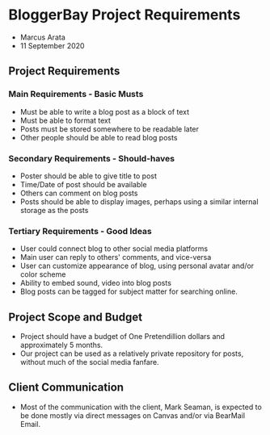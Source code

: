 # BloggerBay Project Requirements
* Marcus Arata
* 11 September 2020

## Project Requirements
### Main Requirements - Basic Musts
* Must be able to write a blog post as a block of text
* Must be able to format text
* Posts must be stored somewhere to be readable later
* Other people should be able to read blog posts

### Secondary Requirements - Should-haves
* Poster should be able to give title to post
* Time/Date of post should be available
* Others can comment on blog posts
* Posts should be able to display images, perhaps using a similar internal storage as the posts

### Tertiary Requirements - Good Ideas
* User could connect blog to other social media platforms
* Main user can reply to others' comments, and vice-versa
* User can customize appearance of blog, using personal avatar and/or color scheme
* Ability to embed  sound, video into blog posts
* Blog posts can be tagged for subject matter for searching online.

## Project Scope and Budget
* Project should have a budget of One Pretendillion dollars and approximately 5 months.
* Our project can be used as a relatively private repository for posts, without much of the social media fanfare.

## Client Communication
* Most of the communication with the client, Mark Seaman, is expected to be done mostly via direct messages on Canvas and/or via BearMail Email.
